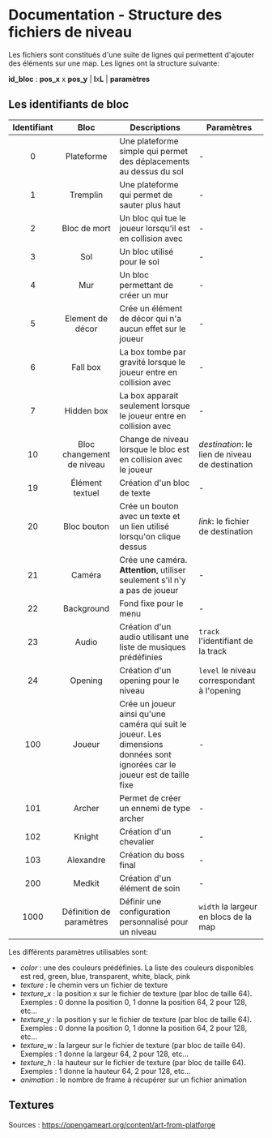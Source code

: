 # Documentation - Structure des fichiers de niveau

Les fichiers sont constitués d'une suite de lignes qui permettent d'ajouter des éléments sur une map.
Les lignes ont la structure suivante:

**id_bloc** : **pos_x** x **pos_y** | **l**x**L** | **paramètres**



## Les identifiants de bloc

|Identifiant|Bloc|Descriptions|Paramètres|
|:-----------:|:----:|------------|----------|
|0|Plateforme|Une plateforme simple qui permet des déplacements au dessus du sol| - |
|1|Tremplin|Une plateforme qui permet de sauter plus haut| - |
|2|Bloc de mort| Un bloc qui tue le joueur lorsqu'il est en collision avec| - |
|3|Sol| Un bloc utilisé pour le sol| - |
|4|Mur| Un bloc permettant de créer un mur| - |
|5|Element de décor| Crée un élément de décor qui n'a aucun effet sur le joueur| - |
|6|Fall box|La box tombe par gravité lorsque le joueur entre en collision avec| - |
|7|Hidden box|La box apparait seulement lorsque le joueur entre en collision avec| - |
|10|Bloc changement de niveau|Change de niveau lorsque le bloc est en collision avec le joueur|*destination*: le lien de niveau de destination|
|19|Élément textuel|Création d'un bloc de texte| - |
|20|Bloc bouton|Crée un bouton avec un texte et un lien utilisé lorsqu'on clique dessus|*link*: le fichier de destination|
|21|Caméra|Crée une caméra. **Attention**, utiliser seulement s'il n'y a pas de joueur| - |
|22|Background|Fond fixe pour le menu|-|
|23|Audio|Création d'un audio utilisant une liste de musiques prédéfinies|`track` l'identifiant de la track|
|24|Opening|Création d'un opening pour le niveau|`level` le niveau correspondant à l'opening|
|100|Joueur| Crée un joueur ainsi qu'une caméra qui suit le joueur. Les dimensions données sont ignorées car le joueur est de taille fixe| - |
|101|Archer| Permet de créer un ennemi de type archer| - |
|102|Knight| Création d'un chevalier| - |
|103|Alexandre| Création du boss final| - |
|200|Medkit| Création d'un élément de soin | - |
|1000|Définition de paramètres|Définir une configuration personnalisé pour un niveau|`width` la largeur en blocs de la map|


Les différents paramètres utilisables sont:
- *color* : une des couleurs prédéfinies. La liste des couleurs disponibles est red, green, blue, transparent, white, black, pink
- *texture* : le chemin vers un fichier de texture
- *texture_x* : la position x sur le fichier de texture (par bloc de taille 64). Exemples : 0 donne la position 0, 1 donne la position 64, 2 pour 128, etc... 
- *texture_y* : la position y sur le fichier de texture (par bloc de taille 64). Exemples : 0 donne la position 0, 1 donne la position 64, 2 pour 128, etc... 
- *texture_w* : la largeur sur le fichier de texture (par bloc de taille 64). Exemples : 1 donne la largeur 64, 2 pour 128, etc... 
- *texture_h* : la hauteur sur le fichier de texture (par bloc de taille 64). Exemples : 1 donne la hauteur 64, 2 pour 128, etc... 
- *animation* : le nombre de frame à récupérer sur un fichier animation


## Textures

Sources : https://opengameart.org/content/art-from-platforge